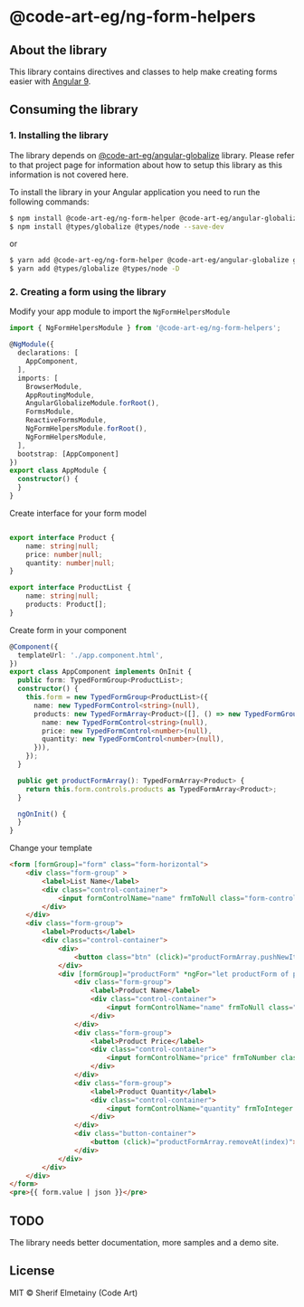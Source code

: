 # @code-art-eg/ng-form-helpers

## About the library

This library contains directives and classes to help make creating forms easier with [Angular 9](https://angular.io).

## Consuming the library

### 1. Installing the library
The library depends on [@code-art-eg/angular-globalize](https://github.com/code-art-eg/angular-globalize) library. Please refer to that project page for information about how to setup this library as this information is not covered here.

To install the library in your Angular application you need to run the following commands:

```bash
$ npm install @code-art-eg/ng-form-helper @code-art-eg/angular-globalize globalize cldr cldr-data --save
$ npm install @types/globalize @types/node --save-dev
```
or

```bash
$ yarn add @code-art-eg/ng-form-helper @code-art-eg/angular-globalize globalize cldr cldr-data
$ yarn add @types/globalize @types/node -D
```
### 2. Creating a form using the library

Modify your app module to import the `NgFormHelpersModule` 
```typescript
import { NgFormHelpersModule } from '@code-art-eg/ng-form-helpers';

@NgModule({
  declarations: [
    AppComponent,
  ],
  imports: [
    BrowserModule,
    AppRoutingModule,
    AngularGlobalizeModule.forRoot(),
    FormsModule,
    ReactiveFormsModule,
    NgFormHelpersModule.forRoot(),
    NgFormHelpersModule,
  ],
  bootstrap: [AppComponent]
})
export class AppModule {
  constructor() {
  }
}
```

Create interface for your form model
```typescript

export interface Product {
    name: string|null;
    price: number|null;
    quantity: number|null;
}

export interface ProductList {
    name: string|null;
    products: Product[];
}

```

Create form in your component
```typescript
@Component({
  templateUrl: './app.component.html',
})
export class AppComponent implements OnInit {
  public form: TypedFormGroup<ProductList>;
  constructor() {
    this.form = new TypedFormGroup<ProductList>({
      name: new TypedFormControl<string>(null),
      products: new TypedFormArray<Product>([], () => new TypedFormGroup<Product>({
        name: new TypedFormControl<string>(null),
        price: new TypedFormControl<number>(null),
        quantity: new TypedFormControl<number>(null),
      })),
    });
  }

  public get productFormArray(): TypedFormArray<Product> {
    return this.form.controls.products as TypedFormArray<Product>;
  }

  ngOnInit() {
  }
}

```

Change your template
```html
<form [formGroup]="form" class="form-horizontal">
    <div class="form-group" >
        <label>List Name</label>
        <div class="control-container">
            <input formControlName="name" frmToNull class="form-control"/>
        </div>
    </div>
    <div class="form-group">
        <label>Products</label>
        <div class="control-container">
            <div>
                <button class="btn" (click)="productFormArray.pushNewItem()">Add Product</button>
            </div>
            <div [formGroup]="productForm" *ngFor="let productForm of productFormArray.controls; let index = index" class="product-form">
                <div class="form-group">
                    <label>Product Name</label>
                    <div class="control-container">
                        <input formControlName="name" frmToNull class="form-control"/>
                    </div>
                </div>
                <div class="form-group">
                    <label>Product Price</label>
                    <div class="control-container">
                        <input formControlName="price" frmToNumber class="form-control"/>
                    </div>
                </div>
                <div class="form-group">
                    <label>Product Quantity</label>
                    <div class="control-container">
                        <input formControlName="quantity" frmToInteger class="form-control" />
                    </div>
                </div>
                <div class="button-container">
                    <button (click)="productFormArray.removeAt(index)">Remove</button>
                </div>
            </div>
        </div>
    </div>
</form>
<pre>{{ form.value | json }}</pre>
```

## TODO

The library needs better documentation, more samples and a demo site.

## License

MIT © Sherif Elmetainy \(Code Art\)
